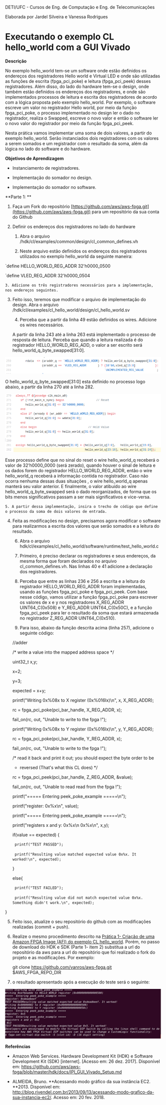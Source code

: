 DETI/UFC - Cursos de Eng. de Computação e Eng. de Telecomunicações

Elaborada por Jardel Silveira e Vanessa Rodrigues 

# **Executando o exemplo CL hello_world com a GUI Vivado**

**Descrição**

 No exemplo hello_world tem-se um software onde estão definidos os endereços dos registradores Hello world e Virtual LED e onde são utilizadas as funções de escrita (fpga_pci_poke) e leitura (fpga_pci_peek) desses registradores. Além disso, do lado do hardware tem-se o design, onde também estão definidos os endereços dos registradores, e onde são implementados processos  de leitura e escrita dos registradores de acordo com a lógica proposta pelo exemplo hello_world. Por exemplo, o software escreve um valor no registrador Hello world, por meio da função fpga_pci_poke, o processo implementado no design ler o dado no registrador, realiza o Swapped, escreve o novo valor e então o software ler o novo valor do registrador por meio da função fpga_pci_peek.

Nesta prática vamos implementar uma soma de dois valores, a partir do exemplo hello_world. Serão instanciados dois registradores com os valores a serem somados e um registrador com o resultado da soma, além da lógica no lado do software e do hardware.

**Objetivos de Aprendizagem**

* Instanciamento de registradores.

* Implementação  do somador no design.

* Implementação do somador no software.

**Parte 1: **

1. Faça um Fork do repositório [https://github.com/aws/aws-fpga.git](https://github.com/aws/aws-fpga.git) para um repositório da sua conta do Github

2. Definir os endereços dos registradores no lado do hardware

    1. Abra o arquivo /hdk/cl/examples/common/design/cl_common_defines.vh

    2. Neste arquivo estão definidos os endereços dos registradores utilizados no exemplo hello_world da seguinte maneira:

`define HELLO_WORLD_REG_ADDR    32'h0000_0500

`define VLED_REG_ADDR                  32'h0000_0504

    3. Adicione os três registradores necessários para a implementação, nos endereços seguintes.

3. Feito isso, teremos que modificar o arquivo de implementação do design. Abra o arquivo /hdk/cl/examples/cl_hello_world/design/cl_hello_world.sv 

    4. Perceba que a partir da linha 49 estão definidos os wires. Adicione os wires necessários.

	 A partir da linha 243 até a linha 263 está implementado o processo de resposta de leitura. Perceba que quando a leitura realizada é do registrador HELLO_WORLD_REG_ADD, o valor a ser escrito será hello_world_q_byte_swapped[31:0].

![image alt text](image_0.png)

O hello_world_q_byte_swapped[31:0] esta definido no processo logo abaixo, a partir da linha 270 até a linha 282. 

![image alt text](image_1.png)

  Esse processo define que no sinal do reset o wire hello_world_q receberá o valor de 32’h0000_0000 (será zerado), quando houver o sinal de leitura e os dados forem do registrador HELLO_WORLD_REG_ADDR, então o wire hello_world_q receberá a informação contida  no registrador. Caso não ocorra nenhuma dessas duas situações , o wire hello_world_q apenas manterá seu valor anterior.  E finalmente, o valor atibuído ao wire hello_world_q_byte_swapped será o dado reorganizados, de forma que os bits menos significativos passam a ser mais significativos e vice-versa.

    5. A partir dessa implementação, insira o trecho de código que define o processo da soma de dois valores de entrada.

4. Feita as modificações no design, precisamos agora modificar o software para realizarmos a escrita dos valores que serão somados e a leitura do resultado.

    6. Abra o arquivo hdk/cl/examples/cl_hello_world/software/runtime/test_hello_world.c

    7. Primeiro, é preciso declarar os registradores e seus endereços, da mesma forma que foram declarados no arquivo cl_common_defines.vh.  Nas linhas 40 e 41 adicione a declaração dos registradores.

	

    8. Perceba que entre as linhas 236 e 256 a escrita e a leitura do registrador  HELLO_WORLD_REG_ADDR  foram implementadas, usando as funções fpga_pci_poke e fpga_pci_peek. Com base nesse código, vamos utilizar a função fpga_pci_poke para escrever os valores de x e y nos registradores X_REG_ADDR UINT64_C(0x508) e Y_REG_ADDR UINT64_C(0x50C), e a função fpga_pci_peek para ler o resultado da soma que estará armazenada no registrador Z_REG_ADDR UINT64_C(0x510).

    9. Para isso, abaixo da função descrita acima (linha 257), adicione o seguinte código:

   //adder

    /* write a value into the mapped address space */

    uint32_t x,y;

    x=2;

    y=3;

    expected = x+y;

    printf("Writing 0x%08x to X register (0x%016lx)\n", x, X_REG_ADDR);

    rc = fpga_pci_poke(pci_bar_handle, X_REG_ADDR, x);

    fail_on(rc, out, "Unable to write to the fpga !");

    printf("Writing 0x%08x to Y register (0x%016lx)\n", y, Y_REG_ADDR);

    rc = fpga_pci_poke(pci_bar_handle, Y_REG_ADDR, x);

    fail_on(rc, out, "Unable to write to the fpga !");

    /* read it back and print it out; you should expect the byte order to be

     * reversed (That's what this CL does) */

    rc = fpga_pci_peek(pci_bar_handle, Z_REG_ADDR, &value);

    fail_on(rc, out, "Unable to read read from the fpga !");

    printf("=====  Entering peek_poke_example =====\n");

    printf("register: 0x%x\n", value);

    printf("=====  Entering peek_poke_example =====\n");

    printf("registers x and y: 0x%x\n 0x%x\n", x,y);

    if(value == expected) {

        printf("TEST PASSED");

        printf("Resulting value matched expected value 0x%x. It worked!\n", expected);

    }

    else{

        printf("TEST FAILED");

        printf("Resulting value did not match expected value 0x%x. Something didn't work.\n", expected);  

  }

	

5. Feito isso, atualize o seu repositório do github com as modificações realizadas (commit + push).

6. Realize o mesmo procedimento descrito na [Prática 1- Criação de uma Amazon FPGA Image (AFI) do exemplo CL hello_world](https://docs.google.com/document/d/1aEiYQpEaxHQoUjRbFTvjiYhw37uldpkYDFq0OtRE0yI/edit). Porém, no passo de download do HDK e SDK (Parte 1- item 2) substitua a url do repositório da aws para a url do  repositório que foi realizado o fork do projeto e as modificações. Por exemplo:

	git clone https://github.com/vanros/aws-fpga.git $AWS_FPGA_REPO_DIR

7. o resultado apresentado após a execução do teste será o seguinte:

![image alt text](image_2.png)

**Referências**

* Amazon Web Services. Hardware Development Kit (HDK) e Software Development Kit (SDK) [internet]. [Acesso em: 26 dez. 2017]. Disponível em: https://github.com/aws/aws-fpga/blob/master/hdk/docs/IPI_GUI_Vivado_Setup.md

* ALMEIDA, Bruno. **Acessando modo gráfico da sua instância EC2. **2013. Disponível em: <http://blog.rivendel.com.br/2013/09/13/acessando-modo-grafico-da-sua-instancia-ec2/>. Acesso em: 20 fev. 2018.

